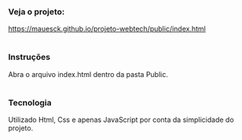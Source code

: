 ### Veja o projeto: 
https://mauesck.github.io/projeto-webtech/public/index.html

#

### Instruções

Abra o arquivo index.html dentro da pasta Public.

#

### Tecnologia

Utilizado Html, Css e apenas JavaScript por conta da simplicidade do projeto.
